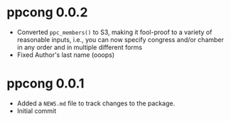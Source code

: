 # ppcong 0.0.2

* Converted `ppc_members()` to S3, making it fool-proof to a variety of reasonable inputs, i.e., you can now specify congress and/or chamber in any order and in multiple different forms
* Fixed Author's last name (ooops)

# ppcong 0.0.1

* Added a `NEWS.md` file to track changes to the package.
* Initial commit
